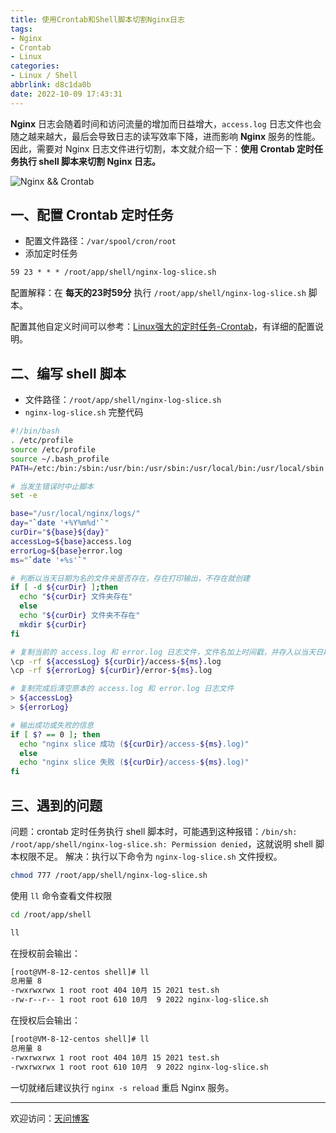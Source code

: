 ```yaml
---
title: 使用Crontab和Shell脚本切割Nginx日志
tags:
- Nginx
- Crontab
- Linux
categories:
- Linux / Shell
abbrlink: d8c1da0b
date: 2022-10-09 17:43:31
---
```


**Nginx** 日志会随着时间和访问流量的增加而日益增大，`access.log` 日志文件也会随之越来越大，最后会导致日志的读写效率下降，进而影响 **Nginx** 服务的性能。因此，需要对 Nginx 日志文件进行切割，本文就介绍一下：**使用 Crontab 定时任务执行 shell 脚本来切割 Nginx 日志。**

![Nginx && Crontab](https://tiven.cn/static/img/img-nginx-03-PjKgeO2EXmC2et_5N5c0l.jpg)

<!-- more -->

## 一、配置 Crontab 定时任务

* 配置文件路径：`/var/spool/cron/root`
* 添加定时任务

```txt
59 23 * * * /root/app/shell/nginx-log-slice.sh
```

配置解释：在 **每天的23时59分** 执行 `/root/app/shell/nginx-log-slice.sh` 脚本。

配置其他自定义时间可以参考：[Linux强大的定时任务-Crontab](https://www.tiven.cn/p/e5a27c6c/ "Linux强大的定时任务-Crontab | 天问博客-专注于大前端技术")，有详细的配置说明。

## 二、编写 shell 脚本

* 文件路径：`/root/app/shell/nginx-log-slice.sh`
* `nginx-log-slice.sh` 完整代码

```sh
#!/bin/bash
. /etc/profile
source /etc/profile
source ~/.bash_profile
PATH=/etc:/bin:/sbin:/usr/bin:/usr/sbin:/usr/local/bin:/usr/local/sbin

# 当发生错误时中止脚本
set -e

base="/usr/local/nginx/logs/"
day="`date '+%Y%m%d'`"
curDir="${base}${day}"
accessLog=${base}access.log
errorLog=${base}error.log
ms="`date '+%s'`"

# 判断以当天日期为名的文件夹是否存在，存在打印输出，不存在就创建
if [ -d ${curDir} ];then
  echo "${curDir} 文件夹存在"
  else
  echo "${curDir} 文件夹不存在"
  mkdir ${curDir}
fi

# 复制当前的 access.log 和 error.log 日志文件，文件名加上时间戳，并存入以当天日期为名的文件夹
\cp -rf ${accessLog} ${curDir}/access-${ms}.log
\cp -rf ${errorLog} ${curDir}/error-${ms}.log

# 复制完成后清空原本的 access.log 和 error.log 日志文件
> ${accessLog}
> ${errorLog}

# 输出成功或失败的信息
if [ $? == 0 ]; then
  echo "nginx slice 成功 (${curDir}/access-${ms}.log)"
  else
  echo "nginx slice 失败 (${curDir}/access-${ms}.log)"
fi
```

## 三、遇到的问题

问题：crontab 定时任务执行 shell 脚本时，可能遇到这种报错：`/bin/sh: /root/app/shell/nginx-log-slice.sh: Permission denied`，这就说明 shell 脚本权限不足。
解决：执行以下命令为 `nginx-log-slice.sh` 文件授权。

```sh
chmod 777 /root/app/shell/nginx-log-slice.sh
```

使用 `ll` 命令查看文件权限

```sh
cd /root/app/shell

ll
```

在授权前会输出：

```txt
[root@VM-8-12-centos shell]# ll
总用量 8
-rwxrwxrwx 1 root root 404 10月 15 2021 test.sh
-rw-r--r-- 1 root root 610 10月  9 2022 nginx-log-slice.sh
```

在授权后会输出：

```txt
[root@VM-8-12-centos shell]# ll
总用量 8
-rwxrwxrwx 1 root root 404 10月 15 2021 test.sh
-rwxrwxrwx 1 root root 610 10月  9 2022 nginx-log-slice.sh
```

一切就绪后建议执行 `nginx -s reload` 重启 Nginx 服务。

---

欢迎访问：[天问博客](https://tiven.cn/p/d8c1da0b/ "天问博客-专注于大前端技术")
